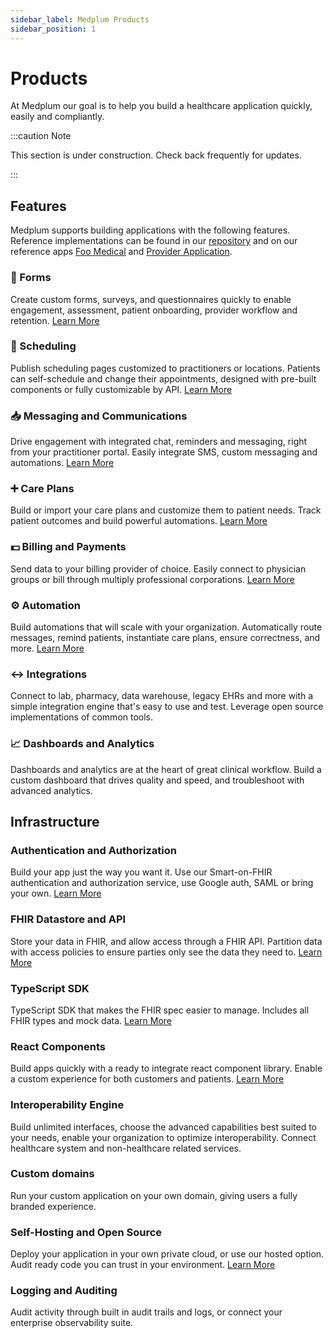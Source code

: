 ```yaml
---
sidebar_label: Medplum Products
sidebar_position: 1
---
```


# Products

At Medplum our goal is to help you build a healthcare application quickly, easily and compliantly.

:::caution Note

This section is under construction. Check back frequently for updates.

:::

## Features

Medplum supports building applications with the following features. Reference implementations can be found in our [repository](https://github.com/medplum) and on our reference apps [Foo Medical](https://foomedical.com/) and [Provider Application](https://provider.foomedical.com/).

### 📝 Forms

Create custom forms, surveys, and questionnaires quickly to enable engagement, assessment, patient onboarding, provider workflow and retention. [Learn More](../products/forms)

### 📆 Scheduling

Publish scheduling pages customized to practitioners or locations. Patients can self-schedule and change their appointments, designed with pre-built components or fully customizable by API. [Learn More](../products/scheduling)

### 📥 Messaging and Communications

Drive engagement with integrated chat, reminders and messaging, right from your practitioner portal. Easily integrate SMS, custom messaging and automations. [Learn More](../products/communications)

### ➕ Care Plans

Build or import your care plans and customize them to patient needs. Track patient outcomes and build powerful automations. [Learn More](../products/careplans)

### 💵 Billing and Payments

Send data to your billing provider of choice. Easily connect to physician groups or bill through multiply professional corporations. [Learn More](../products/billingpayments)

### ⚙️ Automation

Build automations that will scale with your organization. Automatically route messages, remind patients, instantiate care plans, ensure correctness, and more. [Learn More](../products/automation)

### ↔️ Integrations

Connect to lab, pharmacy, data warehouse, legacy EHRs and more with a simple integration engine that's easy to use and test. Leverage open source implementations of common tools.

### 📈 Dashboards and Analytics

Dashboards and analytics are at the heart of great clinical workflow. Build a custom dashboard that drives quality and speed, and troubleshoot with advanced analytics.

## Infrastructure

### Authentication and Authorization

Build your app just the way you want it. Use our Smart-on-FHIR authentication and authorization service, use Google auth, SAML or bring your own. [Learn More](https://www.medplum.com/docs/tutorials/authentication-and-security)

### FHIR Datastore and API

Store your data in FHIR, and allow access through a FHIR API. Partition data with access policies to ensure parties only see the data they need to. [Learn More](https://www.medplum.com/docs/tutorials/api-basics)

### TypeScript SDK

TypeScript SDK that makes the FHIR spec easier to manage. Includes all FHIR types and mock data. [Learn More](https://www.medplum.com/docs/sdk)

### React Components

Build apps quickly with a ready to integrate react component library. Enable a custom experience for both customers and patients. [Learn More](https://www.medplum.com/docs/tutorials/ui-components)

### Interoperability Engine

Build unlimited interfaces, choose the advanced capabilities best suited to your needs, enable your organization to optimize interoperability. Connect healthcare system and non-healthcare related services.

### Custom domains

Run your custom application on your own domain, giving users a fully branded experience.

### Self-Hosting and Open Source

Deploy your application in your own private cloud, or use our hosted option. Audit ready code you can trust in your environment. [Learn More](https://www.medplum.com/docs/tutorials/self-hosting)

### Logging and Auditing

Audit activity through built in audit trails and logs, or connect your enterprise observability suite.
